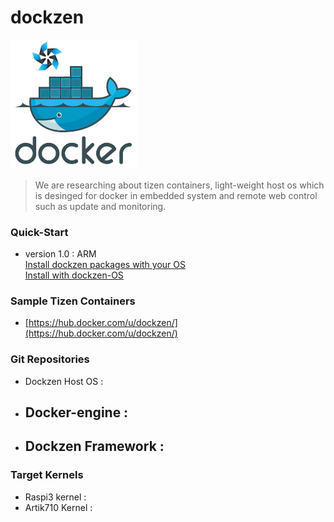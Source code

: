 # dockzen #

<img src="./image/tizen-docker.jpg" width="40%">

> We are researching about tizen containers, light-weight host os which is desinged for docker in embedded system and remote web control such as update and monitoring.


### Quick-Start ###

- version 1.0 : ARM  
[Install dockzen packages with your OS](./install/v1.0/README_wo_dockzen.md)  
[Install with dockzen-OS](./install/v1.0/README_wi_dockzen.md)

### Sample Tizen Containers ###
- [https://hub.docker.com/u/dockzen/](https://hub.docker.com/u/dockzen/)

### Git Repositories ###
- Dockzen Host OS : 
- Docker-engine : 
	- 
- Dockzen Framework : 
	- 

### Target Kernels ###
- Raspi3 kernel : 
- Artik710 Kernel : 
  
    
